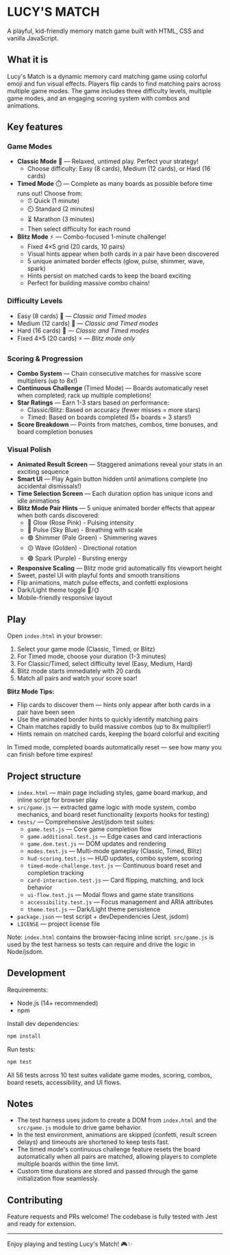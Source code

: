 # LUCY'S MATCH

A playful, kid-friendly memory match game built with HTML, CSS and vanilla JavaScript.

## What it is

Lucy's Match is a dynamic memory card matching game using colorful emoji and fun visual effects. Players flip cards to find matching pairs across multiple game modes. The game includes three difficulty levels, multiple game modes, and an engaging scoring system with combos and animations.

## Key features

### Game Modes
- **Classic Mode** 🎯 — Relaxed, untimed play. Perfect your strategy!
  - Choose difficulty: Easy (8 cards), Medium (12 cards), or Hard (16 cards)
- **Timed Mode** ⏱️ — Complete as many boards as possible before time runs out! Choose from:
  - ⏰ Quick (1 minute)
  - ⏲️ Standard (2 minutes)
  - ⏳ Marathon (3 minutes)
  - Then select difficulty for each round
- **Blitz Mode** ⚡ — Combo-focused 1-minute challenge!
  - Fixed 4×5 grid (20 cards, 10 pairs)
  - Visual hints appear when both cards in a pair have been discovered
  - 5 unique animated border effects (glow, pulse, shimmer, wave, spark)
  - Hints persist on matched cards to keep the board exciting
  - Perfect for building massive combo chains!

### Difficulty Levels
- Easy (8 cards) 🌱 — *Classic and Timed modes*
- Medium (12 cards) 🌿 — *Classic and Timed modes*
- Hard (16 cards) 🌳 — *Classic and Timed modes*
- Fixed 4×5 (20 cards) ⚡ — *Blitz mode only*

### Scoring & Progression
- **Combo System** — Chain consecutive matches for massive score multipliers (up to 8x!)
- **Continuous Challenge** (Timed Mode) — Boards automatically reset when completed; rack up multiple completions!
- **Star Ratings** — Earn 1-3 stars based on performance:
  - Classic/Blitz: Based on accuracy (fewer misses = more stars)
  - Timed: Based on boards completed (5+ boards = 3 stars!)
- **Score Breakdown** — Points from matches, combos, time bonuses, and board completion bonuses

### Visual Polish
- **Animated Result Screen** — Staggered animations reveal your stats in an exciting sequence
- **Smart UI** — Play Again button hidden until animations complete (no accidental dismissals!)
- **Time Selection Screen** — Each duration option has unique icons and idle animations
- **Blitz Mode Pair Hints** — 5 unique animated border effects that appear when both cards discovered:
  - 🔴 Glow (Rose Pink) - Pulsing intensity
  - 🔵 Pulse (Sky Blue) - Breathing with scale
  - 🟢 Shimmer (Pale Green) - Shimmering waves
  - 🟡 Wave (Golden) - Directional rotation
  - 🟣 Spark (Purple) - Bursting energy
- **Responsive Scaling** — Blitz mode grid automatically fits viewport height
- Sweet, pastel UI with playful fonts and smooth transitions
- Flip animations, match pulse effects, and confetti explosions
- Dark/Light theme toggle 🌙/🌞
- Mobile-friendly responsive layout

## Play

Open `index.html` in your browser:
1. Select your game mode (Classic, Timed, or Blitz)
2. For Timed mode, choose your duration (1-3 minutes)
3. For Classic/Timed, select difficulty level (Easy, Medium, Hard)
4. Blitz mode starts immediately with 20 cards
5. Match all pairs and watch your score soar!

**Blitz Mode Tips:**
- Flip cards to discover them — hints only appear after both cards in a pair have been seen
- Use the animated border hints to quickly identify matching pairs
- Chain matches rapidly to build massive combos (up to 8x multiplier!)
- Hints remain on matched cards, keeping the board colorful and exciting

In Timed mode, completed boards automatically reset — see how many you can finish before time expires!

## Project structure

- `index.html` — main page including styles, game board markup, and inline script for browser play
- `src/game.js` — extracted game logic with mode system, combo mechanics, and board reset functionality (exports hooks for testing)
- `tests/` — Comprehensive Jest/jsdom test suites:
  - `game.test.js` — Core game completion flow
  - `game.additional.test.js` — Edge cases and card interactions
  - `game.dom.test.js` — DOM updates and rendering
  - `modes.test.js` — Multi-mode gameplay (Classic, Timed, Blitz)
  - `hud-scoring.test.js` — HUD updates, combo system, scoring
  - `timed-mode-challenge.test.js` — Continuous board reset and completion tracking
  - `card-interaction.test.js` — Card flipping, matching, and lock behavior
  - `ui-flow.test.js` — Modal flows and game state transitions
  - `accessibility.test.js` — Focus management and ARIA attributes
  - `theme.test.js` — Dark/Light theme persistence
- `package.json` — test script + devDependencies (Jest, jsdom)
- `LICENSE` — project license file

Note: `index.html` contains the browser-facing inline script. `src/game.js` is used by the test harness so tests can require and drive the logic in Node/jsdom.

## Development

Requirements:

- Node.js (14+ recommended)
- npm

Install dev dependencies:

```powershell
npm install
```

Run tests:

```powershell
npm test
```

All 56 tests across 10 test suites validate game modes, scoring, combos, board resets, accessibility, and UI flows.

## Notes

- The test harness uses jsdom to create a DOM from `index.html` and the `src/game.js` module to drive game behavior.
- In the test environment, animations are skipped (confetti, result screen delays) and timeouts are shortened to keep tests fast.
- The timed mode's continuous challenge feature resets the board automatically when all pairs are matched, allowing players to complete multiple boards within the time limit.
- Custom time durations are stored and passed through the game initialization flow seamlessly.

## Contributing

Feature requests and PRs welcome! The codebase is fully tested with Jest and ready for extension.

---

Enjoy playing and testing Lucy's Match! 🎮✨
